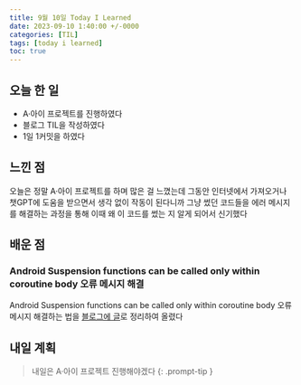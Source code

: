 ```yaml
---
title: 9월 10일 Today I Learned
date: 2023-09-10 1:40:00 +/-0000
categories: [TIL]
tags: [today i learned]
toc: true
---
```


## 오늘 한 일

* A·아이 프로젝트를 진행하였다
* 블로그 TIL을 작성하였다
* 1일 1커밋을 하였다

## 느낀 점

오늘은 정말 A·아이 프로젝트를 하며 많은 걸 느꼈는데 그동안 인터넷에서 가져오거나 챗GPT에 도움을 받으면서 생각 없이 작동이 된다니까 그냥 썼던 코드들을 에러 메시지를 해결하는 과정을 통해 이때 왜 이 코드를 썼는 지 알게 되어서 신기했다

## 배운 점

### Android Suspension functions can be called only within coroutine body 오류 메시지 해결

Android Suspension functions can be called only within coroutine body 오류 메시지 해결하는 법을 [블로그에 글](https://jangwoojun.github.io/posts/%EC%95%88%EB%93%9C%EB%A1%9C%EC%9D%B4%EB%93%9C-Suspension-functions-can-be-called-only-within-coroutine-body-%EC%98%A4%EB%A5%98-%EB%A9%94%EC%8B%9C%EC%A7%80/)로 정리하여 올렸다

## 내일 계획

> 내일은 A·아이 프로젝트 진행해야겠다
{: .prompt-tip }

